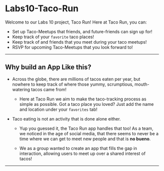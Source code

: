 # Labs10-Taco-Run
Welcome to our Labs 10 project, Taco Run! Here at Taco Run, you can:
  - Set up Taco-Meetups that friends, and future-friends can sign up for!
  - Keep track of your `favorite` taco places!
  - Keep track of and friends that you meet during your taco meetups!
  - RSVP for upcoming Taco-Meetups that you look forward to!
---
## Why build an App Like this?
- Across the globe, there are millions of tacos eaten per year, but nowhere to keep track of where those yummy, scrumptious, mouth-watering tacos came from! 

  - Here at Taco Run we aim to make the taco-tracking process as simple as possible. Got a taco place you loved? Just add the name and location under your `favorites` tab!

- Taco eating is not an activity that is done alone either. 

  - Yup you guessed it, the Taco Run app handles that too! As a team, we noticed in the age of social media, that there seems to never be a time where we can get to meet new people and that is __no bueno__. 
  
  - We as a group wanted to create an app that fills the gap in interaction, allowing users to meet up over a shared interest of tacos!
---